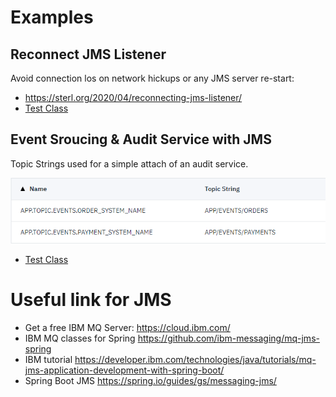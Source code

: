 # Examples

## Reconnect JMS Listener
Avoid connection los on network hickups or any JMS server re-start:

- https://sterl.org/2020/04/reconnecting-jms-listener/
- [Test Class](src/test/java/org/sterl/training/jms/ibm/IbmReconnectExampleTest.java)

## Event Sroucing & Audit Service with JMS

Topic Strings used for a simple attach of an audit service.

![Topics](topics_event_sourcing_audit_service.PNG "Topics used")
- [Test Class](src/test/java/org/sterl/training/jms/ibm/IbmSubscriptionStringExampleTest.java)

# Useful link for JMS

- Get a free IBM MQ Server: https://cloud.ibm.com/ 
- IBM MQ classes for Spring https://github.com/ibm-messaging/mq-jms-spring
- IBM tutorial https://developer.ibm.com/technologies/java/tutorials/mq-jms-application-development-with-spring-boot/
- Spring Boot JMS https://spring.io/guides/gs/messaging-jms/
